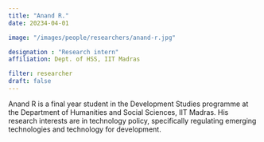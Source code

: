 ```yaml
---
title: "Anand R."
date: 20234-04-01

image: "/images/people/researchers/anand-r.jpg"

designation : "Research intern"
affiliation: Dept. of HSS, IIT Madras

filter: researcher
draft: false
---
```


Anand R is a final year student in the Development Studies programme at the Department of Humanities and Social Sciences, IIT Madras. His research interests are in technology policy, specifically regulating emerging technologies and technology for development. 